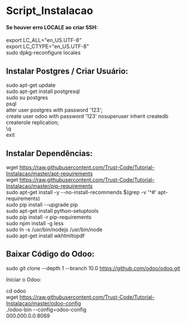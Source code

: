 # Script_Instalacao

<h4> Se houver erro LOCALE ao criar SSH: </h4>
 
export LC_ALL="en_US.UTF-8" <br/>
export LC_CTYPE="en_US.UTF-8" <br/>
sudo dpkg-reconfigure locales <br/>


<h2> Instalar Postgres / Criar Usuário: </h2>

sudo apt-get update <br/>
sudo apt-get install postgresql <br/>
sudo su postgres <br/>
psql <br/>
alter user postgres with password '123'; <br/>
create user odoo with password '123' nosuperuser inherit createdb createrole replication; <br/>
\q <br/>
exit <br/>


<h2> Instalar Dependências: </h2>

wget https://raw.githubusercontent.com/Trust-Code/Tutorial-Instalacao/master/apt-requirements <br/>
wget https://raw.githubusercontent.com/Trust-Code/Tutorial-Instalacao/master/pip-requirements <br/>
sudo apt-get install -y --no-install-recommends $(grep -v '^#' apt-requirements) <br/>
sudo pip install --upgrade pip <br/>
sudo apt-get install python-setuptools <br/>
sudo pip install -r pip-requirements <br/>
sudo npm install -g less <br/>
sudo ln -s /usr/bin/nodejs /usr/bin/node <br/>
sudo apt-get install wkhtmltopdf  <br/>


<h2> Baixar Código do Odoo: </h2>

sudo git clone --depth 1 --branch 10.0 https://github.com/odoo/odoo.git <br/>


Iniciar o Odoo:

cd odoo <br/>
wget https://raw.githubusercontent.com/Trust-Code/Tutorial-Instalacao/master/odoo-config <br/>
./odoo-bin --config=odoo-config <br/>
000.000.0.0:8069 <br/>
